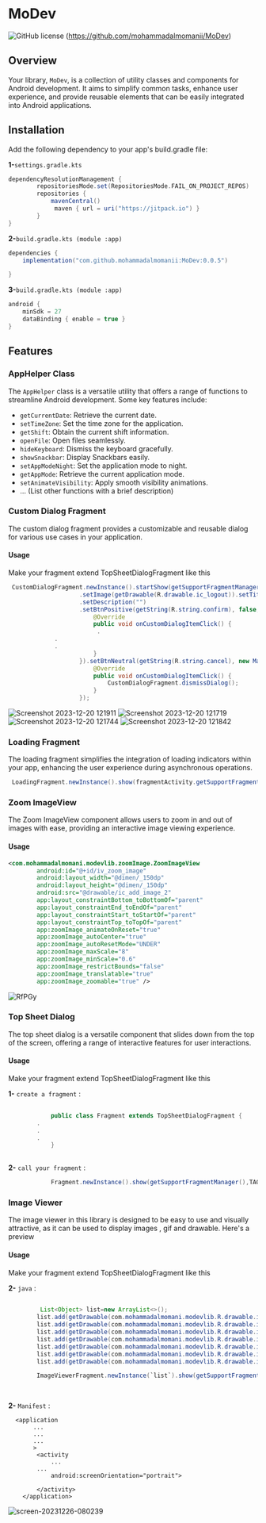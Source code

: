 
# MoDev

![GitHub license](https://img.shields.io/github/license/mohammadalmomanii/MoDev)
(https://github.com/mohammadalmomanii/MoDev)

## Overview

Your library, `MoDev`, is a collection of utility classes and components for Android development. It aims to simplify common tasks, enhance user experience, and provide reusable elements that can be easily integrated into Android applications.

## Installation

Add the following dependency to your app's build.gradle file:

**1-**` settings.gradle.kts `
```gradle
dependencyResolutionManagement {
		repositoriesMode.set(RepositoriesMode.FAIL_ON_PROJECT_REPOS)
		repositories {
			mavenCentral()
			 maven { url = uri("https://jitpack.io") }
		}
}
```
**2-**` build.gradle.kts (module :app) `
```gradle
dependencies {
    implementation("com.github.mohammadalmomanii:MoDev:0.0.5")

}
```

**3-**` build.gradle.kts (module :app) `
```gradle
android {
    minSdk = 27
    dataBinding { enable = true }
}
```






## Features

### AppHelper Class

The `AppHelper` class is a versatile utility that offers a range of functions to streamline Android development. Some key features include:

- `getCurrentDate`: Retrieve the current date.
- `setTimeZone`: Set the time zone for the application.
- `getShift`: Obtain the current shift information.
- `openFile`: Open files seamlessly.
- `hideKeyboard`: Dismiss the keyboard gracefully.
- `showSnackbar`: Display Snackbars easily.
- `setAppModeNight`: Set the application mode to night.
- `getAppMode`: Retrieve the current application mode.
- `setAnimateVisibility`: Apply smooth visibility animations.
- ... (List other functions with a brief description)

### Custom Dialog Fragment

The custom dialog fragment provides a customizable and reusable dialog for various use cases in your application.

#### Usage 

 Make your fragment extend TopSheetDialogFragment like this

```java
 CustomDialogFragment.newInstance().startShow(getSupportFragmentManager())
                    .setImage(getDrawable(R.drawable.ic_logout)).setTitle(getString(R.string.confirm_logout))
                    .setDescription("")
                    .setBtnPositive(getString(R.string.confirm), false, new MainInterface() {
                        @Override
                        public void onCustomDialogItemClick() {
                         .
			 .
			 .
                        }
                    }).setBtnNeutral(getString(R.string.cancel), new MainInterface() {
                        @Override
                        public void onCustomDialogItemClick() {
                            CustomDialogFragment.dismissDialog();
                        }
                    });
```

![Screenshot 2023-12-20 121911](https://github.com/mohammadalmomanii/MoDev/assets/91605807/0a66c039-8487-42d0-827a-afe95c63b04f)
![Screenshot 2023-12-20 121719](https://github.com/mohammadalmomanii/MoDev/assets/91605807/629affd9-1da4-4086-a764-e178ef688e16)
![Screenshot 2023-12-20 121744](https://github.com/mohammadalmomanii/MoDev/assets/91605807/b2bf378f-6e33-4e83-a9c0-837bad7cca54)
![Screenshot 2023-12-20 121842](https://github.com/mohammadalmomanii/MoDev/assets/91605807/fbba14f3-b2e3-49c5-af70-6d4a178788db)


### Loading Fragment

The loading fragment simplifies the integration of loading indicators within your app, enhancing the user experience during asynchronous operations.

```java
 LoadingFragment.newInstance().show(fragmentActivity.getSupportFragmentManager(), "");
```
       

### Zoom ImageView

The Zoom ImageView component allows users to zoom in and out of images with ease, providing an interactive image viewing experience.

#### Usage 

```xml
<com.mohammadalmomani.modevlib.zoomImage.ZoomImageView
        android:id="@+id/iv_zoom_image"
        android:layout_width="@dimen/_150dp"
        android:layout_height="@dimen/_150dp"
        android:src="@drawable/ic_add_image_2"
        app:layout_constraintBottom_toBottomOf="parent"
        app:layout_constraintEnd_toEndOf="parent"
        app:layout_constraintStart_toStartOf="parent"
        app:layout_constraintTop_toTopOf="parent"
        app:zoomImage_animateOnReset="true"
        app:zoomImage_autoCenter="true"
        app:zoomImage_autoResetMode="UNDER"
        app:zoomImage_maxScale="8"
        app:zoomImage_minScale="0.6"
        app:zoomImage_restrictBounds="false"
        app:zoomImage_translatable="true"
        app:zoomImage_zoomable="true" />
```

![RfPGy](https://github.com/mohammadalmomanii/MoDev/assets/91605807/1197be96-84f3-4ccd-9b88-d396e566c798)



### Top Sheet Dialog
 The top sheet dialog is a versatile component that slides down from the top of the screen, offering a range of interactive features for user 
 interactions.

#### Usage 

 Make your fragment extend TopSheetDialogFragment like this

**1-** `create a fragment` :
```java
           
            public class Fragment extends TopSheetDialogFragment {
		.
		.
		.
            }
                      
```
**2-** `call your fragment` :
```java
            Fragment.newInstance().show(getSupportFragmentManager(),TAG);
```

### Image Viewer
The image viewer in this library is designed to be easy to use and visually attractive, as it can be used to display images , gif and drawable. Here's a preview

#### Usage 

 Make your fragment extend TopSheetDialogFragment like this

**2-** `java` :
```java
           
         List<Object> list=new ArrayList<>();
        list.add(getDrawable(com.mohammadalmomani.modevlib.R.drawable.img_1));
        list.add(getDrawable(com.mohammadalmomani.modevlib.R.drawable.img_2));
        list.add(getDrawable(com.mohammadalmomani.modevlib.R.drawable.img_3));
        list.add(getDrawable(com.mohammadalmomani.modevlib.R.drawable.img_4));
        list.add(getDrawable(com.mohammadalmomani.modevlib.R.drawable.img_5));
        list.add(getDrawable(com.mohammadalmomani.modevlib.R.drawable.img_6));
        list.add(getDrawable(com.mohammadalmomani.modevlib.R.drawable.img_7));

        ImageViewerFragment.newInstance(`list`).show(getSupportFragmentManager(),"");
   
                      
```
**2-** `Manifest` :
```Manifest
  <application
       ...
       ...
       ...
       >
        <activity
            ...
	    ...
            android:screenOrientation="portrait">
           
        </activity>
    </application>
```

![screen-20231226-080239](https://github.com/mohammadalmomanii/MoDev/assets/91605807/c262dab9-1992-49d4-9a3f-1f0ed5854e2f)






